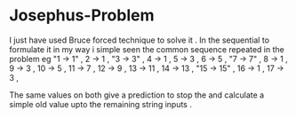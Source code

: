 # Josephus-Problem

I just have used Bruce forced technique to solve it . In the sequential to formulate it in my way i simple seen the common sequence repeated in the problem eg 
"1 -> 1" ,
2 -> 1 ,
"3 -> 3" ,
4 -> 1 ,
5 -> 3 ,
6 -> 5 ,
"7 -> 7" ,
8 -> 1 ,
9 -> 3 ,
10 -> 5 ,
11 -> 7 ,
12 -> 9 ,
13 -> 11 ,
14 -> 13 ,
"15 -> 15" ,
16 -> 1 ,
17 -> 3 ,

The same values on both give a prediction to stop the and calculate a simple old value upto the remaining string inputs .
